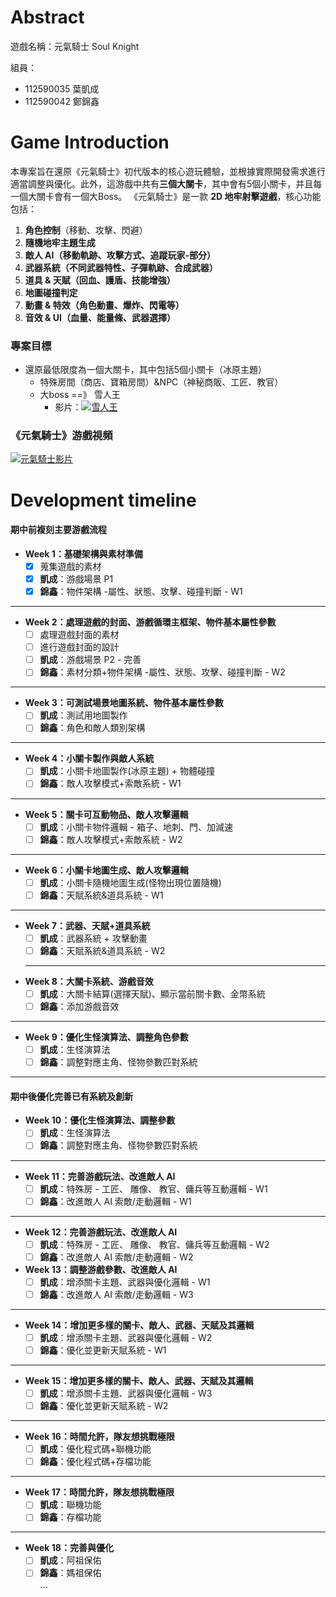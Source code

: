 # Abstract

遊戲名稱：元氣騎士 Soul Knight

組員：

- 112590035 葉凱成
- 112590042 鄭錦鑫

# Game Introduction

本專案旨在還原《元氣騎士》初代版本的核心遊玩體驗，並根據實際開發需求進行適當調整與優化。此外，這游戲中共有**三個大關卡**，其中會有5個小關卡，并且每一個大關卡會有一個大Boss。
《元氣騎士》是一款 **2D 地牢射擊遊戲**，核心功能包括：

1. **角色控制**（移動、攻擊、閃避）
2. **隨機地牢主題生成** 
3. **敵人 AI（移動軌跡、攻擊方式、追蹤玩家-部分）** 
4. **武器系統（不同武器特性、子彈軌跡、合成武器）** 
5. **道具 & 天賦（回血、護盾、技能增強）** 
6. **地圖碰撞判定** 
7. **動畫 & 特效（角色動畫、爆炸、閃電等）**
8. **音效 & UI（血量、能量條、武器選擇）**

### 專案目標
 - 還原最低限度為一個大關卡，其中包括5個小關卡（冰原主題）
    - 特殊房間（商店、寶箱房間）&NPC（神秘商販、工匠、教官）
    - 大boss ==》 雪人王
      -   影片：[![雪人王](https://img.youtube.com/vi/sTqyGG8T1ws/0.jpg)](https://www.youtube.com/watch?v=sTqyGG8T1ws)

### 《元氣騎士》游戲視頻
[![元氣騎士影片](https://img.youtube.com/vi/CTrSVxV5OhA/0.jpg)](https://www.youtube.com/watch?v=CTrSVxV5OhA)

# Development timeline

#### **期中前複刻主要游戲流程**

- **Week 1：基礎架構與素材準備**  
  - [x] 蒐集遊戲的素材  
  - [x] **凱成**：游戲場景 P1 
  - [x] **錦鑫**：物件架構 -屬性、狀態、攻擊、碰撞判斷 - W1 
---
- **Week 2：處理遊戲的封面、游戲循環主框架、物件基本屬性參數**  
  - [ ] 處理遊戲封面的素材  
  - [ ] 進行遊戲封面的設計  
  - [ ] **凱成**：游戲場景 P2 - 完善  
  - [ ] **錦鑫**：素材分類+物件架構 -屬性、狀態、攻擊、碰撞判斷 - W2 
---
- **Week 3：可測試場景地圖系統、物件基本屬性參數**  
  - [ ] **凱成**：測試用地圖製作  
  - [ ] **錦鑫**：角色和敵人類別架構  
---
- **Week 4：小關卡製作與敵人系統**  
  - [ ] **凱成**：小關卡地圖製作(冰原主題) + 物體碰撞 
  - [ ] **錦鑫**：敵人攻擊模式+索敵系統 - W1  
---
- **Week 5：關卡可互動物品、敵人攻擊邏輯**  
  - [ ] **凱成**：小關卡物件邏輯 - 箱子、地刺、門、加減速 
  - [ ] **錦鑫**：敵人攻擊模式+索敵系統 - W2  
---
- **Week 6：小關卡地圖生成、敵人攻擊邏輯**  
  - [ ] **凱成**：小關卡隨機地圖生成(怪物出現位置隨機)  
  - [ ] **錦鑫**：天賦系統&道具系統 - W1 
--- 
- **Week 7：武器、天賦+道具系統** 
  - [ ] **凱成**：武器系統 + 攻擊動畫 
  - [ ] **錦鑫**：天賦系統&道具系統 - W2  
  ---
- **Week 8：大關卡系統、游戲音效**  
  - [ ] **凱成**：大關卡結算(選擇天賦)、顯示當前關卡數、金幣系統  
  - [ ] **錦鑫**：添加游戲音效    
---
- **Week 9：優化生怪演算法、調整角色參數**  
  - [ ] **凱成**：生怪演算法  
  - [ ] **錦鑫**：調整對應主角、怪物參數匹對系統  
---
#### 期中後優化完善已有系統及創新

- **Week 10：優化生怪演算法、調整參數** 
  - [ ] **凱成**：生怪演算法  
  - [ ] **錦鑫**：調整對應主角、怪物參數匹對系統  
---
- **Week 11：完善游戲玩法、改進敵人 AI**  
  - [ ] **凱成**：特殊房 - 工匠、 雕像、 教官、傭兵等互動邏輯 - W1  
  - [ ] **錦鑫**：改進敵人 AI 索敵/走動邏輯 - W1  
---
- **Week 12：完善游戲玩法、改進敵人 AI**  
  - [ ] **凱成**：特殊房 - 工匠、 雕像、 教官、傭兵等互動邏輯 - W2  
  - [ ] **錦鑫**：改進敵人 AI 索敵/走動邏輯 - W2  
- **Week 13：調整游戲參數、改進敵人 AI**  
  - [ ] **凱成**：增添關卡主題、武器與優化邏輯 - W1 
  - [ ] **錦鑫**：改進敵人 AI 索敵/走動邏輯 - W3  
---
- **Week 14：增加更多樣的關卡、敵人、武器、天賦及其邏輯** 
  - [ ] **凱成**：增添關卡主題、武器與優化邏輯 - W2 
  - [ ] **錦鑫**：優化並更新天賦系統 - W1 
---
- **Week 15：增加更多樣的關卡、敵人、武器、天賦及其邏輯** 
  - [ ] **凱成**：增添關卡主題、武器與優化邏輯 - W3 
  - [ ] **錦鑫**：優化並更新天賦系統 - W2 
---
- **Week 16：時間允許，隊友想挑戰極限** 
  - [ ] **凱成**：優化程式碼+聯機功能 
  - [ ] **錦鑫**：優化程式碼+存檔功能 
---
- **Week 17：時間允許，隊友想挑戰極限** 
  - [ ] **凱成**：聯機功能  
  - [ ] **錦鑫**：存檔功能  
---
- **Week 18：完善與優化** 
  - [ ] **凱成**：阿祖保佑  
  - [ ] **錦鑫**：媽祖保佑    
         ...
